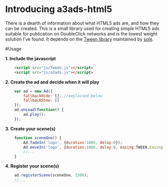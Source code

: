 # Introducing a3ads-html5
There is a dearth of information about what HTML5 ads are, and how they can be created.  This is a small library used for creating simple HTML5 ads suitable for publication on DoubleClick networks and is the lowest weight solution I've found.  It depends on the [Tween library](https://github.com/tweenjs/tween.js/) maintained by [sole](https://github.com/sole).

#Usage

**1. Include the javascript**
```html
	<script src="js/Tween.js"></script>
	<script src="js/a3ads.js"></script>
```

**2. Create the ad and decide when it will play**
```javascript
	var ad = new Ad({
		fallbackHide: [], //explained below
		fallbackShow: []
	});
	ad.onLoad(function() {
		ad.play();
	});
```

**3. Create your scene(s)**
```javascript
	function sceneOne() {
		Ad.fadeIn('logo', {duration:1000, delay:0});
		Ad.moveIn('logo', {duration:1000, delay:0, easing:TWEEN.Easing.Quadratic.Out, toLeft:-4, toTop:-25, angle:107, distance:150, append:"rotate(-17deg)"});
		//...
	}
```

**4. Register your scene(s)**
```javascript
	ad.registerScene(sceneOne, 1500);
	//...
```


